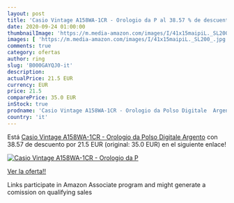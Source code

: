 ```yaml
---
layout: post
title: 'Casio Vintage A158WA-1CR - Orologio da P al 38.57 % de descuento'
date: 2020-09-24 01:00:00
thumbnailImage: 'https://m.media-amazon.com/images/I/41x15maipiL._SL200_.jpg'
images: [ 'https://m.media-amazon.com/images/I/41x15maipiL._SL200_.jpg' ]
comments: true
category: ofertas
author: ring
slug: 'B000GAYQJ0-it'
description:
actualPrice: 21.5 EUR
currency: EUR
price: 21.5
comparePrice: 35.0 EUR
inStock: true
prodname: 'Casio Vintage A158WA-1CR - Orologio da Polso Digitale  Argento'
country: 'it'
---
```


Está [Casio Vintage A158WA-1CR - Orologio da Polso Digitale  Argento](https://www.amazon.it/dp/B000GAYQJ0/?tag=tolees00-21) con 38.57 de descuento por 21.5 EUR (original: 35.0 EUR) en el siguiente enlace!

[![Casio Vintage A158WA-1CR - Orologio da P](https://m.media-amazon.com/images/I/41x15maipiL._SL200_.jpg)](https://www.amazon.it/dp/B000GAYQJ0/?tag=tolees00-21)

[Ver la oferta!!](https://www.amazon.it/dp/B000GAYQJ0/?tag=tolees00-21)

Links participate in Amazon Associate program and might generate a comission on qualifying sales


